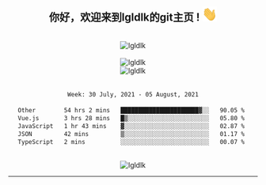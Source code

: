 <div align="center">
<h2> 你好，欢迎来到lgldlk的git主页 ! <img src="https://github.com/lgldlk/lgldlk/blob/main/gifs/Hi.gif" width="30px"></h2>
</div>

<div align="center">
 </br>
 <img src="http://aiitapp.cn:8091/?color=rgba(37,144,118,1)&shadowColor=rgba(12,16,20,1)&fontSize=120&&shadowOffsetX=9&shadowOffsetY=11" height="26px" alt="lgldlk" />
 </br>

   </br>
 <img src="https://github-readme-stats.vercel.app/api?username=lgldlk&show_icons=true&theme=gotham&locale=cn" alt="lgldlk" />
 

</br>

<img  src="http://github-readme-stats.vercel.app/api/top-langs/?username=lgldlk&show_icons=true&theme=gotham&locale=cn&layout=compact" alt="lgldlk"/>  
</br>
</br>

<!--START_SECTION:waka-->
```text
Week: 30 July, 2021 - 05 August, 2021

Other        54 hrs 2 mins   ██████████████████████▓░░   90.05 % 
Vue.js       3 hrs 28 mins   █▒░░░░░░░░░░░░░░░░░░░░░░░   05.80 % 
JavaScript   1 hr 43 mins    ▓░░░░░░░░░░░░░░░░░░░░░░░░   02.87 % 
JSON         42 mins         ▒░░░░░░░░░░░░░░░░░░░░░░░░   01.17 % 
TypeScript   2 mins          ░░░░░░░░░░░░░░░░░░░░░░░░░   00.07 % 
```
<!--END_SECTION:waka-->

 </br>
  <img src="https://visitor-badge.glitch.me/badge?page_id=lgldlk" alt="lgldlk" />

---

 

